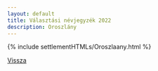 ```yaml
---
layout: default
title: Választási névjegyzék 2022
description: Oroszlány
---
```


{% include settlementHTMLs/Oroszlaany.html %}

[Vissza](../)